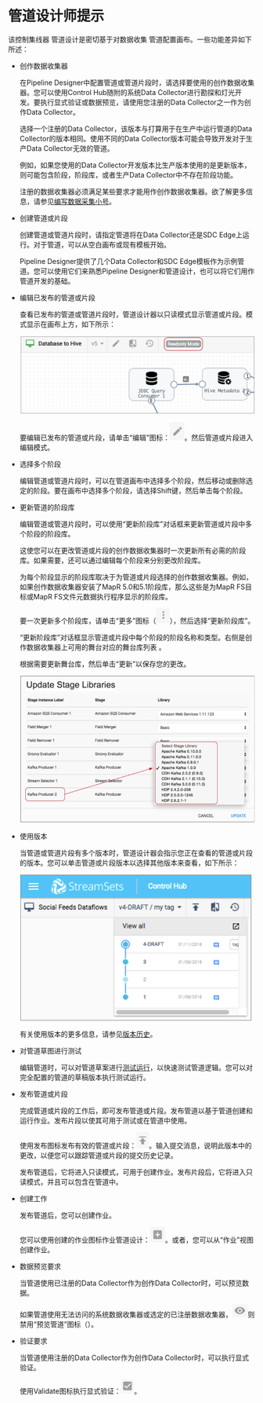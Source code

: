 # 管道设计师提示

该控制集线器 管道设计是密切基于对数据收集 管道配置画布。一些功能差异如下所述：

- 创作数据收集器

  在Pipeline Designer中配置管道或管道片段时，请选择要使用的创作数据收集器。您可以使用Control Hub随附的系统Data Collector进行勘探和灯光开发。要执行显式验证或数据预览，请使用您注册的Data Collector之一作为创作Data Collector。

  选择一个注册的Data Collector，该版本与打算用于在生产中运行管道的Data Collector的版本相同。使用不同的Data Collector版本可能会导致开发对于生产Data Collector无效的管道。

  例如，如果您使用的Data Collector开发版本比生产版本使用的是更新版本，则可能包含阶段，阶段库，或者生产Data Collector中不存在阶段功能。

  注册的数据收集器必须满足某些要求才能用作创作数据收集器。欲了解更多信息，请参见[编写数据采集小号](https://streamsets.com/documentation/controlhub/latest/help/#controlhub/UserGuide/Pipelines/Pipelines_title.html%23concept_ygv_l4c_ccb)。

  

- 创建管道或片段

  创建管道或管道片段时，请指定管道将在Data Collector还是SDC Edge上运行。对于管道，可以从空白画布或现有模板开始。

  Pipeline Designer提供了几个Data Collector和SDC Edge模板作为示例管道。您可以使用它们来熟悉Pipeline Designer和管道设计，也可以将它们用作管道开发的基础。

- 编辑已发布的管道或片段

  查看已发布的管道或管道片段时，管道设计器以只读模式显示管道或片段。模式显示在画布上方，如下所示：

  ![img](imgs/PDtoolbar_PipelineMode.png)

  要编辑已发布的管道或片段，请单击“编辑”图标：![img](imgs/PDicon_EditPipeline-20200310110203262.png)。然后管道或片段进入编辑模式。

- 选择多个阶段

  编辑管道或管道片段时，可以在管道画布中选择多个阶段，然后移动或删除选定的阶段。要在画布中选择多个阶段，请选择Shift键，然后单击每个阶段。

- 更新管道的阶段库

  编辑管道或管道片段时，可以使用“更新阶段库”对话框来更新管道或片段中多个阶段的阶段库。

  这使您可以在更改管道或片段的创作数据收集器时一次更新所有必需的阶段库。如果需要，还可以通过编辑每个阶段来分别更改阶段库。

  为每个阶段显示的阶段库取决于为管道或片段选择的创作数据收集器。例如，如果创作数据收集器安装了MapR 5.0和5.1阶段库，那么这些是为MapR FS目标或MapR FS文件元数据执行程序显示的阶段库。

  要一次更新多个阶段库，请单击“更多”图标（![img](imgs/PDicon_More-20200310110203936.png)），然后选择“更新阶段库”。

  “更新阶段库”对话框显示管道或片段中每个阶段的阶段名称和类型。右侧是创作数据收集器上可用的舞台对应的舞台库列表 。

  根据需要更新舞台库，然后单击“更新”以保存您的更改。

  ![img](imgs/UpdateStageLibraries.png)

- 使用版本

  当管道或管道片段有多个版本时，管道设计器会指示您正在查看的管道或片段的版本。您可以单击管道或片段版本以选择其他版本来查看，如下所示：

  ![img](imgs/PipelineDesignerManageVersions.png)

  有关使用版本的更多信息，请参见[版本历史](https://streamsets.com/documentation/controlhub/latest/help/datacollector/UserGuide/Pipeline_Configuration/VersionHistory.html#concept_iv5_fjc_lfb)。

- 对管道草图进行测试

  编辑管道时，可以对管道草案进行[测试运行](https://streamsets.com/documentation/controlhub/latest/help/controlhub/UserGuide/Pipelines/ConfigurePipelines_PDesigner.html#task_l5g_34f_t3b)，以快速测试管道逻辑。您可以对完全配置的管道的草稿版本执行测试运行。

- 发布管道或片段

  完成管道或片段的工作后，即可发布管道或片段。发布管道以基于管道创建和运行作业。发布片段以使其可用于测试或在管道中使用。

  使用发布图标发布有效的管道或片段：![img](imgs/PDicon_PublishPipe-20200310110203928.png)。输入提交消息，说明此版本中的更改，以便您可以跟踪管道或片段的提交历史记录。

  发布管道后，它将进入只读模式，可用于创建作业。发布片段后，它将进入只读模式，并且可以包含在管道中。

- 创建工作

  发布管道后，您可以创建作业。

  您可以使用创建的作业图标作业管道设计：![img](imgs/PDicon_CreateJob-20200310110203338.png)。或者，您可以从“作业”视图创建作业。

- 数据预览要求

  当管道使用已注册的Data Collector作为创作Data Collector时，可以预览数据。

  如果管道使用无法访问的系统数据收集器或选定的已注册数据收集器，![img](imgs/PDicon_Preview-20200310110203423.png)则禁用“预览管道”图标（）。

- 验证要求

  当管道使用注册的Data Collector作为创作Data Collector时，可以执行显式验证。

  使用Validate图标执行显式验证：![img](imgs/PDicon_Validate-20200310110203464.png)。